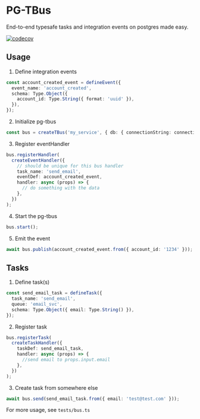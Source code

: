 # PG-TBus

End-to-end typesafe tasks and integration events on postgres made easy.

[![codecov](https://codecov.io/gh/ilijaNL/pg-tbus/branch/master/graph/badge.svg?token=08H5Z8ZL40)](https://codecov.io/gh/ilijaNL/pg-tbus)

## Usage

1. Define integration events

```typescript
const account_created_event = defineEvent({
  event_name: 'account_created',
  schema: Type.Object({
    account_id: Type.String({ format: 'uuid' }),
  }),
});
```

2. Initialize pg-tbus

```typescript
const bus = createTBus('my_service', { db: { connectionString: connectionString }, schema: schema });
```

3. Register eventHandler

```typescript
bus.registerHandler(
  createEventHandler({
    // should be unique for this bus handler
    task_name: 'send_email',
    eventDef: account_created_event,
    handler: async (props) => {
      // do something with the data
    },
  })
);
```

4. Start the pg-tbus

```typescript
bus.start();
```

5. Emit the event

```typescript
await bus.publish(account_created_event.from({ account_id: '1234' }));
```

## Tasks

1. Define task(s)

```typescript
const send_email_task = defineTask({
  task_name: 'send_email',
  queue: 'email_svc',
  schema: Type.Object({ email: Type.String() }),
});
```

2. Register task

```typescript
bus.registerTask(
  createTaskHandler({
    taskDef: send_email_task,
    handler: async (props) => {
      //send email to props.input.email
    },
  })
);
```

3. Create task from somewhere else

```ts
await bus.send(send_email_task.from({ email: 'test@test.com' }));
```

For more usage, see `tests/bus.ts`
